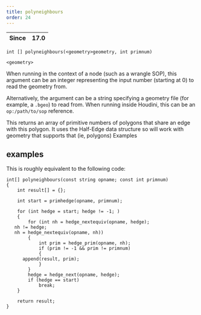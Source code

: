 ```yaml
---
title: polyneighbours
order: 24
---
```

| Since | 17.0 |
| --- | --- |

`int [] polyneighbours(<geometry>geometry, int primnum)`

`<geometry>`

When running in the context of a node (such as a wrangle SOP), this argument can be an integer representing the input number (starting at 0) to read the geometry from.

Alternatively, the argument can be a string specifying a geometry file (for example, a `.bgeo`) to read from. When running inside Houdini, this can be an `op:/path/to/sop` reference.

This returns an array of primitive numbers of polygons that share an
edge with this polygon. It uses the Half-Edge data structure so will
work with geometry that supports that (ie, polygons)
Examples

## examples

This is roughly equivalent to the following code:

```vex
int[] polyneighbours(const string opname; const int primnum)
{
    int result[] = {};

    int start = primhedge(opname, primnum);

    for (int hedge = start; hedge != -1; )
    {
        for (int nh = hedge_nextequiv(opname, hedge);
   nh != hedge;
   nh = hedge_nextequiv(opname, nh))
        {
            int prim = hedge_prim(opname, nh);
            if (prim != -1 && prim != primnum)
            {
      append(result, prim);
            }
        }
        hedge = hedge_next(opname, hedge);
        if (hedge == start)
            break;
    }

    return result;
}

```
